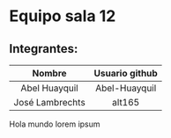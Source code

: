 # Equipo sala 12
## Integrantes:
| Nombre | Usuario github |
| :-: | :-: |
| Abel Huayquil | Abel-Huayquil |
|José Lambrechts | alt165 |

Hola mundo
lorem ipsum
